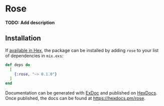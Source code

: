 # Rose

**TODO: Add description**

## Installation

If [available in Hex](https://hex.pm/docs/publish), the package can be installed
by adding `rose` to your list of dependencies in `mix.exs`:

```elixir
def deps do
  [
    {:rose, "~> 0.1.0"}
  ]
end
```

Documentation can be generated with [ExDoc](https://github.com/elixir-lang/ex_doc)
and published on [HexDocs](https://hexdocs.pm). Once published, the docs can
be found at <https://hexdocs.pm/rose>.

